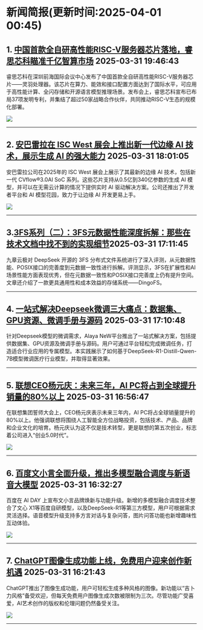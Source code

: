 # 新闻简报(更新时间:2025-04-01 00:45)

## 1. [中国首款全自研高性能RISC-V服务器芯片落地，睿思芯科瞄准千亿智算市场](https://www.jiqizhixin.com/articles/2025-03-31-12)   2025-03-31 19:46:43

睿思芯科在深圳前海国际会议中心发布了中国首款全自研高性能RISC-V服务器芯片——灵羽处理器。该芯片在算力、能效和接口配置方面达到了国际水平，可应用于高性能计算、全闪存储和开源语言模型推理场景。发布会上，睿思芯科宣布已布局37项发明专利，并集结了超过50家战略合作伙伴，共同推动RISC-V生态的规模化部署。

![](https://image.jiqizhixin.com/uploads/editor/f9d2c585-5eaf-41d5-a4c8-e52ed4286aeb/1743421468387.jpeg)

---

## 2. [安巴雷拉在 ISC West 展会上推出新一代边缘 AI 技术，展示生成 AI 的强大能力](https://www.aibase.com/zh/news/16747)   2025-03-31 18:01:05

安巴雷拉公司在2025年的 ISC West 展会上展示了其最新的边缘 AI 技术，包括新一代 CVflow®3.0AI SoC 系列。这些芯片支持从0.5亿到340亿参数的生成 AI 模型，并可以在无需云计算的情况下提供实时 AI 驱动解决方案。公司还推出了开发者平台和 AI 模型花园，致力于让边缘 AI 开发更易上手。

![](https://upload.chinaz.com/2025/0331/6387904085872163783143297.png)

---

## 3. [​​3FS系列（二）：3FS元数据性能深度拆解：那些在技术文档中找不到的实现细节​](https://www.jiqizhixin.com/articles/2025-03-27-11)   2025-03-31 17:11:45

九章云极对 DeepSeek 开源的 3FS 分布式文件系统进行了深入评测，从元数据性能、POSIX接口的完善度到元数据一致性进行拆解。评测显示，3FS在扩展性和AI场景性能方面表现优秀，但在元数据一致性和POSIX接口完善度上仍有提升空间。文章还介绍了一款更具通用性和成本效益的存储系统——DingoFS。

---

## 4. [一站式解决Deepseek微调三大痛点：数据集、GPU资源、微调手册与源码](https://www.jiqizhixin.com/articles/2025-03-31-11)   2025-03-31 17:10:48

针对Deepseek模型的微调需求，Alaya NeW平台推出了一站式解决方案，包括提供数据集、GPU资源及微调手册与源码。用户可通过平台轻松完成微调任务，打造适合行业应用的专属模型。本实践展示了如何基于DeepSeek-R1-Distill-Qwen-7B模型微调医疗行业模型，并取得显著效果。

---

## 5. [联想CEO杨元庆：未来三年，AI PC将占到全球提升销量的80%以上](https://www.aibase.com/zh/news/16746)   2025-03-31 16:56:47

在联想集团誓师大会上，CEO杨元庆表示未来三年内，AI PC将占全球销量提升的80%以上。他强调联想将围绕人工智能全方位战略投资，包括技术、产品、品牌和企业文化的培育。杨元庆认为这不仅是技术转型，更是联想的第五次创业，标志着公司进入“创业5.0时代”。

![](https://pic.chinaz.com/picmap/201811190949032329_8.jpg)

---

## 6. [百度文小言全面升级，推出多模型融合调度与新语音大模型](https://www.aibase.com/zh/news/16745)   2025-03-31 16:32:27

百度在 AI DAY 上宣布文小言品牌焕新与功能升级。新增的多模型融合调度技术整合了文心 X1等百度自研模型，以及DeepSeek-R1等第三方模型，用户可根据需求灵活选择。语音模型升级支持多方言对话与复杂问答，图片问答功能也新增趣味性互动体验。

![](https://upload.chinaz.com/2025/0331/6387903553162204697160825.png)

---

## 7. [ChatGPT图像生成功能上线，免费用户迎来创作新机遇](https://www.aibase.com/zh/news/16744)   2025-03-31 16:21:43

ChatGPT推出了图像生成功能，用户可轻松生成多种风格的图像。新功能以“吉卜力风格”备受欢迎，但每天免费用户图像生成次数被限制为三次。尽管功能广受喜爱，AI艺术创作的版权和伦理问题仍然备受关注。

![](https://pic.chinaz.com/picmap/202412271704357904_2.jpg)

---
